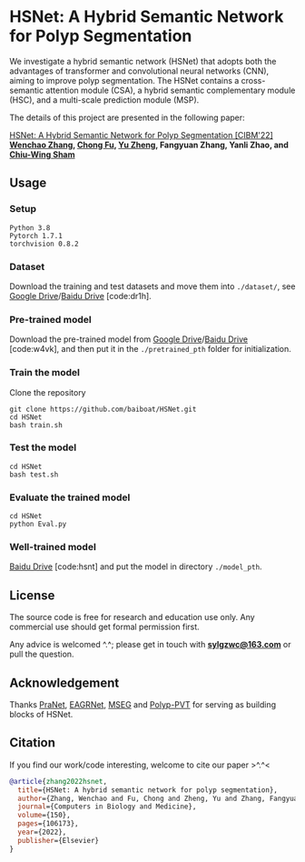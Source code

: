 # HSNet: A Hybrid Semantic Network for Polyp Segmentation

We investigate a hybrid semantic network (HSNet) that adopts both the advantages of transformer and convolutional neural networks (CNN), aiming to improve polyp segmentation. The HSNet contains a cross-semantic attention module (CSA), a hybrid semantic complementary module (HSC), and a multi-scale prediction module (MSP). 

The details of this project are presented in the following paper:

[HSNet: A Hybrid Semantic Network for Polyp Segmentation [CIBM'22]](https://pdf.sciencedirectassets.com/271150/1-s2.0-S0010482522X00097/1-s2.0-S0010482522008812/main.pdf?X-Amz-Security-Token=IQoJb3JpZ2luX2VjEHwaCXVzLWVhc3QtMSJHMEUCIG%2BROVYdGoXsTd2GKEF9DuujbApi4x9XsFMH33fJVg4%2BAiEAmuMWtsA8rS0nqpeC1%2FGn5JLxxbAWo9kRje%2Bt3KOXTYEquwUI1P%2F%2F%2F%2F%2F%2F%2F%2F%2F%2FARAFGgwwNTkwMDM1NDY4NjUiDLkzh3m0hcGxlKcLYyqPBfIl4XzIPW3Vf7tCcjvQQS9Weow%2Fhb3%2B5aCq3VonoZNs2Fr9oZMuyFnjk30DCw%2BvdUhMe54qopXdgOYU0NRqJo5hGMMF1CR4j5TNvyIbcATnq5O2Kr%2BIVjucqIHYFO4srVnsb6OJXfh9KKV3D8OTCA34XUpehTRkxu2DZozUoM3DI7eRtjUE1p3L3Hcn%2BQZqMFFbMICrXNyTnBeqbIqu6ygFa23opNhJWhkNmMzLw%2FMqdC%2B9tetKpA9JD09%2BprVCkGqYM6t6S8HjDZfR3JBOZHpIMTbJmyJE6JT77kza6WKgQ0bYMnv%2BbFiMwpJFqbOuKwfowHul11kPrpX7%2FBNTSFUUbr56CKzzc0Fly0Ru%2BWMQul3foEvZ4qnujmTmOVq7w1CHgQXlJXqkLst0wcIliFDrpphwMN%2BzKVj9ZmDyDVfNAqNpcTAC0y%2FA20LGuvASOTmQKI0Gw2jWeU66jgUZFCRSy9Mp3VylKO3NzD7h%2BM5vp5zyhgLgGtbj1WrkNAuEbTzfK%2FDFJh9VdhI7Fym2djpZ9%2Fn%2B7eN0wy%2Bc%2Fc%2FRBXxxFxPFoBR1ZYXWhuhOfh%2FWnNYZ5gIwt6O%2B2V5K4GGSi10TT4pQCugUGygxq3t8XLQ5n9LZZq3kM0Ea9x7CuVQoUpjwJFLV2JYMJnY4VNAmsXPsgNiZtY%2FmRq1If0Z71EVgjfiHVBTd%2BDKzmQ3k6gRANtI9VJqv4L4cggqlZMvtZ1hkGCGXMUD99iPniMq0smjVf8567RQIeSXVq0y7j7%2FY%2BEEk5mdSYHwDSrC6Dlg8DhuZNPb8XgWnm82dPwBRBLePGYjfttltHezjPVgg0UzPNdu2a1kjBBeIkT7XjoRueV4PPL9n8PO7LHuKFnGpfIkwotnQpAY6sQH6WaHyKgcTsTg9Z1hYSVh1UADz%2F3pItuFiCuwUnqdwktYvPSvxYZYiVB0IwQU7BMPZvfqujnLct4%2B2RaefWb%2Fuaq9xOxe5k8tjlni7lSsjgkDXxccQCpOu0XT5GBGBkYTFaQpqYFB8H3%2BzyUPcrLhPwj%2FmDQerbu2eMuYQXV1iHmOJv2vysUmc3GeMqPCkZRwXVkeFep9%2Bpg5e37HTiwnLwRrKAkElrzSMXXgJlnL91KE%3D&X-Amz-Algorithm=AWS4-HMAC-SHA256&X-Amz-Date=20230622T130453Z&X-Amz-SignedHeaders=host&X-Amz-Expires=300&X-Amz-Credential=ASIAQ3PHCVTYQCED4ONZ%2F20230622%2Fus-east-1%2Fs3%2Faws4_request&X-Amz-Signature=11bc501bfd9aee076e8324b48a0c2478afd2e77be595132e04de5a72b7f7b674&hash=67dc160ddd80275cc75698099a1c3c47acfdc493a2ea6415a2fb3166ef6cb575&host=68042c943591013ac2b2430a89b270f6af2c76d8dfd086a07176afe7c76c2c61&pii=S0010482522008812&tid=spdf-1e6adc1b-1bc4-4e9e-8b2c-0964791bcafb&sid=7b491883798a934ed62a1db4d2cda00d61a4gxrqa&type=client&tsoh=d3d3LnNjaWVuY2VkaXJlY3QuY29t&ua=0e0852050c5b0754520f&rr=7db4b31a1aeb8b81&cc=hk) 
<br>**[Wenchao Zhang](https://www.researchgate.net/profile/Wenchao-Zhang-30), [Chong Fu](https://scholar.google.com/citations?user=xq76xEMAAAAJ&hl=zh-CN), [Yu Zheng](https://github.com/yuzhengcuhk), Fangyuan Zhang, Yanli Zhao, and [Chiu-Wing Sham](https://scholar.google.com/citations?user=b-hQ_U8AAAAJ&hl=en)**<br>


## Usage 
### Setup 
```
Python 3.8
Pytorch 1.7.1
torchvision 0.8.2
```
### Dataset 
Download the training and test datasets and move them into `./dataset/`, see [Google Drive](https://drive.google.com/file/d/1pFxb9NbM8mj_rlSawTlcXG1OdVGAbRQC/view?usp=sharing)/[Baidu Drive](https://pan.baidu.com/s/1OBVivLJAs9ZpnB5I2s3lNg) [code:dr1h].

### Pre-trained model 
Download the pre-trained model from [Google Drive](https://drive.google.com/drive/folders/1Eu8v9vMRvt-dyCH0XSV2i77lAd62nPXV?usp=sharing)/[Baidu Drive](https://pan.baidu.com/s/1Vez7iT2v_g7VYsDxRGE8HA) [code:w4vk], and then put it in the `./pretrained_pth`  folder for initialization. 

### Train the model 
Clone the repository
```
git clone https://github.com/baiboat/HSNet.git
cd HSNet 
bash train.sh
```

### Test the model
```
cd HSNet 
bash test.sh
```

### Evaluate the trained model 

```
cd HSNet 
python Eval.py
```


### Well-trained model 
[Baidu Drive](https://pan.baidu.com/s/11gbrzpmV82oYXFr09R7G-A) [code:hsnt] and put the model in directory `./model_pth`.

##  License
The source code is free for research and education use only. Any commercial use should get formal permission first.

Any advice is welcomed ^.^; please get in touch with **sylgzwc@163.com** or pull the question.

## Acknowledgement
Thanks [PraNet](https://github.com/DengPingFan/PraNet), [EAGRNet](https://github.com/tegusi/EAGRNet), [MSEG](https://github.com/james128333/HarDNet-MSEG) and [Polyp-PVT](https://github.com/DengPingFan/Polyp-PVT) for serving as building blocks of HSNet.

## Citation

If you find our work/code interesting, welcome to cite our paper >^.^<

```bibtex
@article{zhang2022hsnet,
  title={HSNet: A hybrid semantic network for polyp segmentation},
  author={Zhang, Wenchao and Fu, Chong and Zheng, Yu and Zhang, Fangyuan and Zhao, Yanli and Sham, Chiu-Wing},
  journal={Computers in Biology and Medicine},
  volume={150},
  pages={106173},
  year={2022},
  publisher={Elsevier}
}
```
